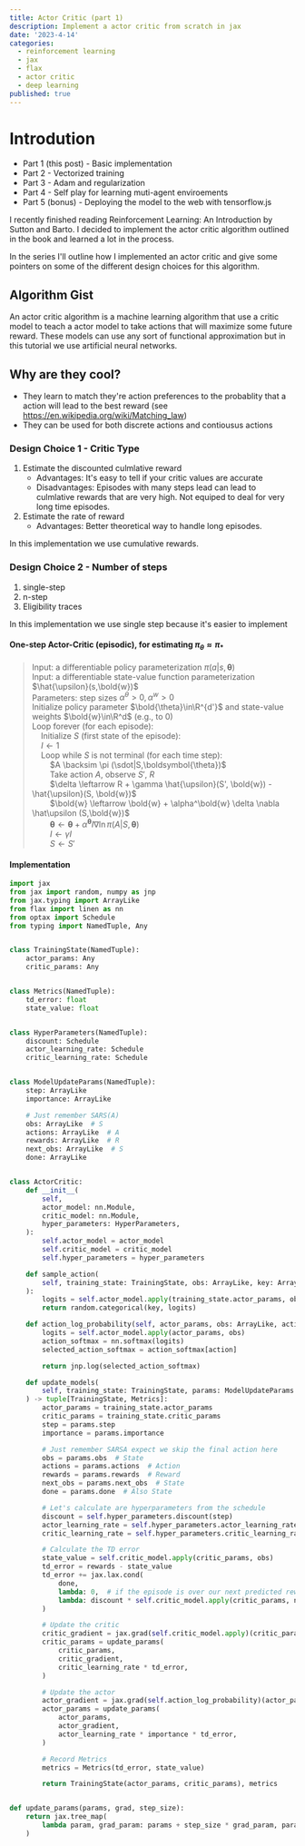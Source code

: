 ```yaml
---
title: Actor Critic (part 1)
description: Implement a actor critic from scratch in jax
date: '2023-4-14'
categories:
  - reinforcement learning
  - jax
  - flax
  - actor critic
  - deep learning
published: true
---
```


# Introdution

* Part 1 (this post) - Basic implementation
* Part 2 - Vectorized training
* Part 3 - Adam and regularization
* Part 4 - Self play for learning muti-agent enviroements
* Part 5 (bonus) - Deploying the model to the web with tensorflow.js

I recently finished reading Reinforcement Learning: An Introduction by Sutton and Barto. I decided to implement the actor critic algorithm outlined in the book and learned a lot in the process.

In the series I'll outline how I implemented an actor critic and give some pointers on some of the different design choices for this algorithm.

## Algorithm Gist
An actor critic algorithm is a machine learning algorithm that use a critic model to teach a actor model to take actions that will maximize some future reward.  These models can use any sort of functional approximation but in this tutorial we use artificial neural networks.

## Why are they cool?
* They learn to match they're action preferences to the probablity that a action will lead to the best reward (see https://en.wikipedia.org/wiki/Matching_law)
* They can be used for both discrete actions and contiousus actions

### Design Choice 1 - Critic Type
1. Estimate the discounted culmlative reward
	* Advantages: It's easy to tell if your critic values are accurate
	* Disadvantages: Episodes with many steps lead can lead to culmlative rewards that are very high. Not equiped to deal for very long time episodes.
2. Estimate the rate of reward
	* Advantages: Better theoretical way to handle long episodes.

In this implementation we use cumulative rewards.

### Design Choice 2 - Number of steps
1. single-step
2. n-step
3. Eligibility traces

In this implementation we use single step because it's easier to implement


#### One-step Actor-Critic (episodic), for estimating $\pi_\theta\approx\pi_*$
> Input: a differentiable policy parameterization $\pi(a|s,\boldsymbol{\theta})$  
> Input: a differentiable state-value function parameterization $\hat{\upsilon}(s,\bold{w})$  
> Parameters: step sizes $\alpha^\theta > 0, \alpha^w > 0$  
> Initialize policy parameter $\bold{\theta}\in\R^{d'}$ and state-value weights $\bold{w}\in\R^d$ (e.g., to 0)  
> Loop forever (for each episode):  
> &nbsp;&nbsp;&nbsp;&nbsp;Initialize $S$ (first state of the episode):  
> &nbsp;&nbsp;&nbsp;&nbsp;$\textit{I} \leftarrow 1$  
> &nbsp;&nbsp;&nbsp;&nbsp;Loop while $S$ is not terminal (for each time step):  
> &nbsp;&nbsp;&nbsp;&nbsp;&nbsp;&nbsp;&nbsp;&nbsp;$A \backsim \pi (\sdot|S,\boldsymbol{\theta})$  
> &nbsp;&nbsp;&nbsp;&nbsp;&nbsp;&nbsp;&nbsp;&nbsp;Take action $A$, observe $S'$, $R$  
> &nbsp;&nbsp;&nbsp;&nbsp;&nbsp;&nbsp;&nbsp;&nbsp;$\delta \leftarrow R + \gamma \hat{\upsilon}(S', \bold{w}) - \hat{\upsilon}(S, \bold{w})$  
> &nbsp;&nbsp;&nbsp;&nbsp;&nbsp;&nbsp;&nbsp;&nbsp;$\bold{w} \leftarrow \bold{w} + \alpha^\bold{w} \delta \nabla \hat\upsilon (S,\bold{w})$  
> &nbsp;&nbsp;&nbsp;&nbsp;&nbsp;&nbsp;&nbsp;&nbsp;$\boldsymbol{\theta} \leftarrow \boldsymbol{\theta} + \alpha^{\boldsymbol{\theta}}I\nabla \ln \pi(A|S,\boldsymbol{\theta})$  
> &nbsp;&nbsp;&nbsp;&nbsp;&nbsp;&nbsp;&nbsp;&nbsp;$I \leftarrow \gamma I$  
> &nbsp;&nbsp;&nbsp;&nbsp;&nbsp;&nbsp;&nbsp;&nbsp;$S \leftarrow S'$

#### Implementation


```python
import jax
from jax import random, numpy as jnp
from jax.typing import ArrayLike
from flax import linen as nn
from optax import Schedule
from typing import NamedTuple, Any


class TrainingState(NamedTuple):
    actor_params: Any
    critic_params: Any


class Metrics(NamedTuple):
    td_error: float
    state_value: float


class HyperParameters(NamedTuple):
    discount: Schedule
    actor_learning_rate: Schedule
    critic_learning_rate: Schedule


class ModelUpdateParams(NamedTuple):
    step: ArrayLike
    importance: ArrayLike

    # Just remember SARS(A)
    obs: ArrayLike  # S
    actions: ArrayLike  # A
    rewards: ArrayLike  # R
    next_obs: ArrayLike  # S
    done: ArrayLike


class ActorCritic:
    def __init__(
        self,
        actor_model: nn.Module,
        critic_model: nn.Module,
        hyper_parameters: HyperParameters,
    ):
        self.actor_model = actor_model
        self.critic_model = critic_model
        self.hyper_parameters = hyper_parameters

    def sample_action(
        self, training_state: TrainingState, obs: ArrayLike, key: ArrayLike
    ):
        logits = self.actor_model.apply(training_state.actor_params, obs)
        return random.categorical(key, logits)

    def action_log_probability(self, actor_params, obs: ArrayLike, action: ArrayLike):
        logits = self.actor_model.apply(actor_params, obs)
        action_softmax = nn.softmax(logits)
        selected_action_softmax = action_softmax[action]

        return jnp.log(selected_action_softmax)

    def update_models(
        self, training_state: TrainingState, params: ModelUpdateParams
    ) -> tuple[TrainingState, Metrics]:
        actor_params = training_state.actor_params
        critic_params = training_state.critic_params
        step = params.step
        importance = params.importance

        # Just remember SARSA expect we skip the final action here
        obs = params.obs  # State
        actions = params.actions  # Action
        rewards = params.rewards  # Reward
        next_obs = params.next_obs  # State
        done = params.done  # Also State

        # Let's calculate are hyperparameters from the schedule
        discount = self.hyper_parameters.discount(step)
        actor_learning_rate = self.hyper_parameters.actor_learning_rate(step)
        critic_learning_rate = self.hyper_parameters.critic_learning_rate(step)

        # Calculate the TD error
        state_value = self.critic_model.apply(critic_params, obs)
        td_error = rewards - state_value
        td_error += jax.lax.cond(
            done,
            lambda: 0,  # if the episode is over our next predicted reward is always zero
            lambda: discount * self.critic_model.apply(critic_params, next_obs)
        )

        # Update the critic
        critic_gradient = jax.grad(self.critic_model.apply)(critic_params, obs)
        critic_params = update_params(
            critic_params,
            critic_gradient,
            critic_learning_rate * td_error,
        )

        # Update the actor
        actor_gradient = jax.grad(self.action_log_probability)(actor_params, obs, actions)
        actor_params = update_params(
            actor_params,
            actor_gradient,
            actor_learning_rate * importance * td_error,
        )

        # Record Metrics
        metrics = Metrics(td_error, state_value)

        return TrainingState(actor_params, critic_params), metrics


def update_params(params, grad, step_size):
    return jax.tree_map(
        lambda param, grad_param: params + step_size * grad_param, params, grad
    )

```